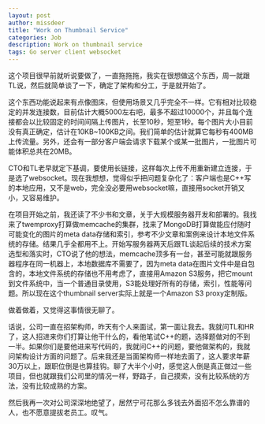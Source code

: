 ```yaml
---
layout: post
author: missdeer
title: "Work on Thumbnail Service"
categories: Job
description: Work on thumbnail service
tags: Go server client websocket
---
```

这个项目很早前就听说要做了，一直拖拖拖，我实在很想做这个东西，周一就跟TL说，然后就简单谈了一下，确定了架构和分工，于是就开始了。

这个东西功能说起来有点像图床，但使用场景又几乎完全不一样。它有相对比较稳定的并发连接数，目前估计大概5000左右吧，最多不超过10000个，并且每个连接都会以比较固定的时间间隔上传图片，长至10秒，短至1秒。每个图片大小目前没有真正确定，估计在10KB~100KB之间。我们简单的估计就算它每秒有400MB上传流量。另外，还会有一部分客户端会请求下载某个或某一批图片，一批图片可能体积总共在20MB。

CTO和TL老早就定下基调，要使用长链接，这样每次上传不用重新建立连接，于是选了websocket。现在我想想，觉得似乎把问题复杂化了：客户端也是C++写的本地应用，又不是web，完全没必要用websocket嘛，直接用socket开销又小，又容易维护。

在项目开始之前，我还读了不少书和文章，关于大规模服务器开发和部署的。我找来了twemproxy打算做memcache的集群，找来了MongoDB打算做能应付随时可能变化的图片的meta data存储和索引，参考不少文章和案例来设计本地文件系统的存储。结果几乎全都用不上。开始写服务器两天后跟TL谈起后续的技术方案选型和落实时，CTO说了他的想法，memcache顶多有一台，甚至可能就跟服务器程序在同一机器上，本地数据库不需要了，因为meta data在图片文件中是自包含的，本地文件系统的存储也不用考虑了，直接用Amazon S3服务，把它mount到文件系统中，当一个普通目录使用，S3能处理好所有的存储，索引，性能等问题。所以现在这个thumbnail server实际上就是一个Amazon S3 proxy定制版。

做着做着，又觉得这事情很无聊了。

话说，公司一直在招架构师，昨天有个人来面试，第一面让我去。我就问TL和HR了，这人招进来你们打算让他干什么的，看他笔试C++的题，选择题做对的不到一半。如果你们是要他进来写代码的，我就问C++的问题，要他做架构的，我就问架构设计方面的问题了。后来我还是当面架构师一样地去面了，这人要求年薪30万以上，跟职位倒是也算挂钩。聊了大半个小时，感觉这人倒是真正做过一些项目，但也就跟我们公司里的情况一样，野路子，自己摸索，没有比较系统的方法，没有比较成熟的方案。

然后我再一次对公司深深地绝望了，居然宁可花那么多钱去外面招不怎么靠谱的人，也不愿意提拔老员工。叹气。
